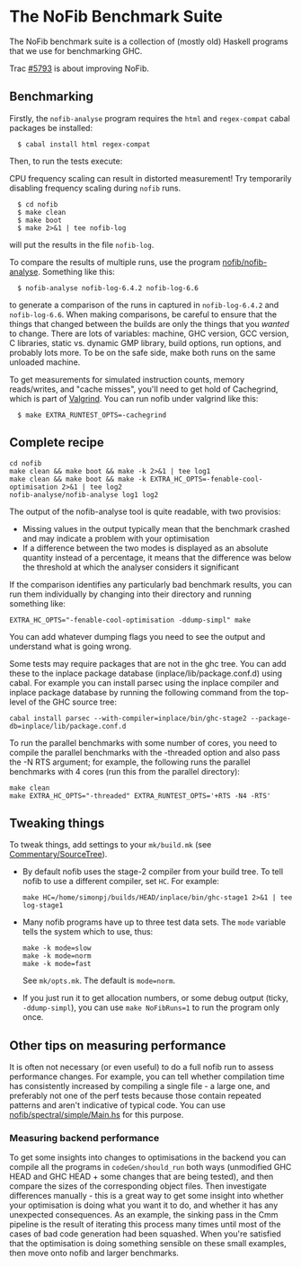 # The NoFib Benchmark Suite


The NoFib benchmark suite is a collection of (mostly old) Haskell programs that we use for benchmarking GHC. 


Trac [\#5793](https://gitlab.haskell.org//ghc/ghc/issues/5793) is about improving NoFib.

## Benchmarking


Firstly, the `nofib-analyse` program requires the `html` and `regex-compat` cabal packages be installed:

```wiki
  $ cabal install html regex-compat
```


Then, to run the tests execute:


CPU frequency scaling can result in distorted measurement! Try temporarily disabling frequency scaling during `nofib` runs.

```wiki
  $ cd nofib
  $ make clean
  $ make boot
  $ make 2>&1 | tee nofib-log
```


will put the results in the file `nofib-log`.


To compare the results of multiple runs, use the program
[ nofib/nofib-analyse](http://darcs.haskell.org/nofib/nofib-analyse/).  Something like this:

```wiki
  $ nofib-analyse nofib-log-6.4.2 nofib-log-6.6
```


to generate a comparison of the runs in captured in `nofib-log-6.4.2`
and `nofib-log-6.6`.  When making comparisons, be careful to ensure
that the things that changed between the builds are only the things
that you *wanted* to change.  There are lots of variables: machine,
GHC version, GCC version, C libraries, static vs. dynamic GMP library,
build options, run options, and probably lots more.  To be on the safe
side, make both runs on the same unloaded machine.


To get measurements for simulated instruction counts, memory reads/writes, and "cache misses",
you'll need to get hold of Cachegrind, which is part of 
[ Valgrind](http://valgrind.org). You can run nofib under valgrind like this:

```wiki
  $ make EXTRA_RUNTEST_OPTS=-cachegrind
```

## Complete recipe

```wiki
cd nofib
make clean && make boot && make -k 2>&1 | tee log1
make clean && make boot && make -k EXTRA_HC_OPTS=-fenable-cool-optimisation 2>&1 | tee log2
nofib-analyse/nofib-analyse log1 log2
```


The output of the nofib-analyse tool is quite readable, with two provisios:

- Missing values in the output typically mean that the benchmark crashed and may indicate a problem with your optimisation
- If a difference between the two modes is displayed as an absolute quantity instead of a percentage, it means that the difference was below the threshold at which the analyser considers it significant


If the comparison identifies any particularly bad benchmark results, you can run them individually by changing into their directory and running something like:

```wiki
EXTRA_HC_OPTS="-fenable-cool-optimisation -ddump-simpl" make
```


You can add whatever dumping flags you need to see the output and understand what is going wrong.


Some tests may require packages that are not in the ghc tree. You can add these to the inplace package database (inplace/lib/package.conf.d) using cabal. For example you can install parsec using the inplace compiler and inplace package database by running the following command from the top-level of the GHC source tree:

```wiki
cabal install parsec --with-compiler=inplace/bin/ghc-stage2 --package-db=inplace/lib/package.conf.d
```


To run the parallel benchmarks with some number of cores, you need to compile the parallel benchmarks with the -threaded option and also pass the -N RTS argument; for example, the following runs the parallel benchmarks with 4 cores (run this from the parallel directory):

```wiki
make clean
make EXTRA_HC_OPTS="-threaded" EXTRA_RUNTEST_OPTS='+RTS -N4 -RTS'
```

## Tweaking things


To tweak things, add settings to your `mk/build.mk` (see [Commentary/SourceTree](commentary/source-tree)).

- By default nofib uses the stage-2 compiler from your build tree.  To tell nofib to use a different compiler, set `HC`.  For example:

  ```wiki
  make HC=/home/simonpj/builds/HEAD/inplace/bin/ghc-stage1 2>&1 | tee log-stage1
  ```

- Many nofib programs have up to three test data sets. The `mode` variable tells the system which to use, thus:

  ```wiki
  make -k mode=slow
  make -k mode=norm
  make -k mode=fast
  ```

  See `mk/opts.mk`. The default is `mode=norm`.

- If you just run it to get allocation numbers, or some debug output (ticky, `-ddump-simpl`), you can use `make NoFibRuns=1` to run the program only once.

## Other tips on measuring performance


It is often not necessary (or even useful) to do a full nofib run to assess performance changes. For example, you can tell whether compilation time has consistently increased by compiling a single file - a large one, and preferably not one of the perf tests 
because those contain repeated patterns and aren't indicative of typical code.  You can use [nofib/spectral/simple/Main.hs](/trac/ghc/browser/ghc/nofib/spectral/simple/Main.hs) for this purpose.

### Measuring backend performance


To get some insights into changes to optimisations in the backend you can compile all the programs in `codeGen/should_run` both ways (unmodified GHC HEAD and GHC HEAD + some changes that are being tested), and then compare the sizes of the corresponding object files.  Then investigate differences manually - this is a great way to get some insight into whether your optimisation is doing what you want it to do, and whether it has any unexpected consequences.  As an example, the sinking pass in the Cmm pipeline is the result of iterating this process many times until most of the cases of bad code generation had been squashed.  When you're satisfied that the optimisation is doing something sensible on these small examples, then move onto nofib and larger benchmarks.

